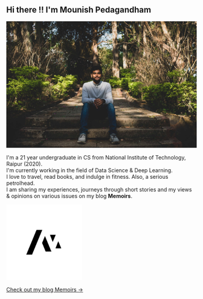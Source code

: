 ## Hi there !! I'm Mounish Pedagandham  

<!--
**imounish/imounish** is a ✨ _special_ ✨ repository because its `README.md` (this file) appears on your GitHub profile.

Here are some ideas to get you started:

- 🔭 I’m currently working on ...
- 🌱 I’m currently learning ...
- 👯 I’m looking to collaborate on ...
- 🤔 I’m looking for help with ...
- 💬 Ask me about ...
- 📫 How to reach me: ...
- 😄 Pronouns: ...
- ⚡ Fun fact: ...
-->

![Picture of an author](author.jpg "Author")


I'm a 21 year undergraduate in CS from National Institute of Technology, Raipur (2020).  
I'm currently working in the field of Data Science & Deep Learning.  
I love to travel, read books, and indulge in fitness. Also, a serious petrolhead.  
I am sharing my experiences, journeys through short stories and my views & opinions on various issues on my blog **Memoirs**.

<img src="memoirs_logo.jpg" width="200" href="https://imounish.github.io" alt="Memoirs Logo">  

<a target="_blank" href="https://imounish.github.io" class="btn btn-dark">Check out my blog Memoirs &rarr;</a>

